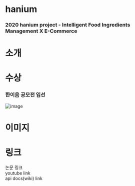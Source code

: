 # hanium
### 2020 hanium project - Intelligent Food Ingredients Management X E-Commerce  
  
# 소개  
# 수상  
### 한이음 공모전 입선
![image](https://user-images.githubusercontent.com/67588446/111147328-b10ad880-85cd-11eb-9a3c-e1bf8fd60539.png)
###
# 이미지  
# 링크
논문 링크  
youtube link  
api docs(wiki) link  

